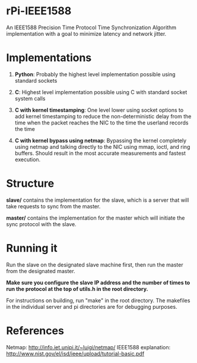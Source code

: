 # rPi-IEEE1588
An IEEE1588 Precision Time Protocol Time Synchronization Algorithm implementation with a goal to minimize latency and network jitter.

Implementations
================

1. **Python**: Probably the highest level implementation possible using standard sockets

2. **C**: Highest level implementation possible using C with standard socket system calls

3. **C with kernel timestamping**: One level lower using socket options to add kernel timestamping to reduce the non-deterministic delay from the time when the packet reaches the NIC to the time the userland records the time

4. **C with kernel bypass using netmap**: Bypassing the kernel completely using netmap and talking directly to the NIC using mmap, ioctl, and ring buffers. Should result in the most accurate measurements and fastest execution.

Structure
==========

**slave/** contains the implementation for the slave, which is a server that will take requests to sync from the master.

**master/** contains the implementation for the master which will initiate the sync protocol with the slave.

Running it
===========

Run the slave on the designated slave machine first, then run the master from the designated master.

**Make sure you configure the slave IP address and the number of times to run the protocol at the top of utils.h in the root directory.**

For instructions on building, run "make" in the root directory. The makefiles in the individual server and pi directories are for debugging purposes.


References
===========
Netmap: http://info.iet.unipi.it/~luigi/netmap/
IEEE1588 explanation: http://www.nist.gov/el/isd/ieee/upload/tutorial-basic.pdf